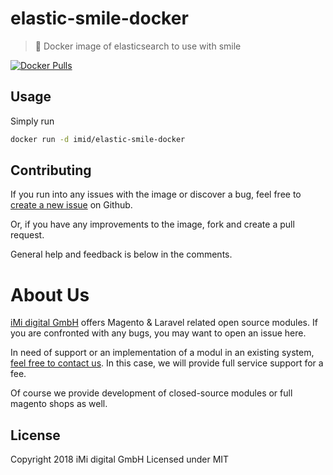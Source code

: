 # elastic-smile-docker

> 🐋 Docker image of elasticsearch to use with smile

[![Docker Pulls](https://img.shields.io/docker/pulls/imid/elastic-smile-docker.svg)](https://hub.docker.com/r/imid/elastic-smile-docker/)

## Usage

Simply run 

```bash
docker run -d imid/elastic-smile-docker
```

## Contributing

If you run into any issues with the image or discover a bug, feel free to [create a new issue](https://github.com/iMi-digital/elastic-smile-docker/issues/new) on Github.

Or, if you have any improvements to the image, fork and create a pull request.

General help and feedback is below in the comments.

# About Us

[iMi digital GmbH](http://www.imi.de/) offers Magento & Laravel related open source modules. If you are confronted with any bugs, you may want to open an issue here.

In need of support or an implementation of a modul in an existing system, [feel free to contact us](mailto:digital@iMi.de). In this case, we will provide full service support for a fee.

Of course we provide development of closed-source modules or full magento shops as well.

## License

Copyright 2018 iMi digital GmbH Licensed under MIT

